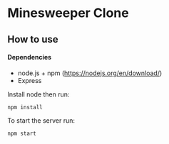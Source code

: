Minesweeper Clone
=================

## How to use

#### Dependencies
- node.js + npm (https://nodejs.org/en/download/)
- Express

Install node then run:
```
npm install
```

To start the server run:
```
npm start
```